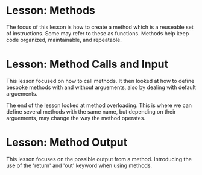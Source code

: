 # Lesson: Methods

The focus of this lesson is how to create a method which is a reuseable set of instructions. Some may refer to these as functions. Methods help keep code organized, maintainable, and repeatable.

# Lesson: Method Calls and Input

This lesson focused on how to call methods. It then looked at how to define bespoke methods with and without arguements, also by dealing with default arguements.

The end of the lesson looked at method overloading. This is where we can define several methods with the same name, but depending on their arguements, may change the way the method operates.

# Lesson: Method Output

This lesson focuses on the possible output from a method. Introducing the use of the 'return' and 'out' keyword when using methods.